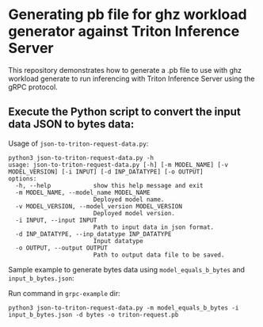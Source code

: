 # Generating pb file for ghz workload generator against Triton Inference Server
This repository demonstrates how to generate a .pb file to use with ghz workload generate to run inferencing with Triton Inference Server using the gRPC protocol.

## Execute the Python script to convert the input data JSON to bytes data:
Usage of `json-to-triton-request-data.py`:
```
python3 json-to-triton-request-data.py -h
usage: json-to-triton-request-data.py [-h] [-m MODEL_NAME] [-v MODEL_VERSION] [-i INPUT] [-d INP_DATATYPE] [-o OUTPUT]
options:
  -h, --help            show this help message and exit
  -m MODEL_NAME, --model_name MODEL_NAME
                        Deployed model name.
  -v MODEL_VERSION, --model_version MODEL_VERSION
                        Deployed model version.
  -i INPUT, --input INPUT
                        Path to input data in json format.
  -d INP_DATATYPE, --inp_datatype INP_DATATYPE
                        Input datatype
  -o OUTPUT, --output OUTPUT
                        Path to output data file to be saved.
```

Sample example to generate bytes data using `model_equals_b_bytes` and `input_b_bytes.json`:

Run command in `grpc-example` dir:
```
python3 json-to-triton-request-data.py -m model_equals_b_bytes -i input_b_bytes.json -d bytes -o triton-request.pb
```